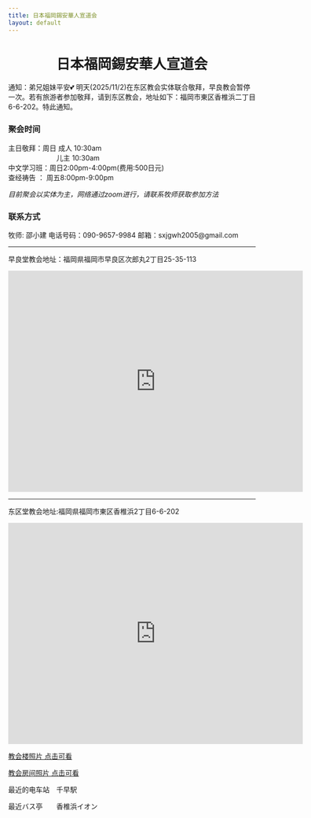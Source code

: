 ```yaml
---
title: 日本福岡錫安華人宣道会
layout: default
---
```

<center><h1>日本福岡錫安華人宣道会</h1></center>





通知：弟兄姐妹平安💕 明天(2025/11/2)在东区教会实体联合敬拜，早良教会暂停一次。若有旅游者参加敬拜，请到东区教会，地址如下：福岡市東区香椎浜二丁目6-6-202。特此通知。


<h3>聚会时间</h3>

主日敬拜：周日&nbsp;成人 10:30am
<br>
&emsp;&emsp;&emsp;&emsp;&emsp;&emsp;&emsp;儿主&nbsp;10:30am
<br>
中文学习班：周日2:00pm-4:00pm(费用:500日元)
<br>
查经祷告  ：  周五8:00pm-9:00pm

*目前聚会以实体为主，网络通过zoom进行，请联系牧师获取参加方法*



<h3>联系方式  </h3>
牧师: 邵小建
电话号码：090-9657-9984
邮箱：sxjgwh2005@gmail.com

------------------------------------------------------------------------------------
早良堂教会地址：福岡県福岡市早良区次郎丸2丁目25-35-113
<iframe src="https://www.google.com/maps/embed?pb=!1m18!1m12!1m3!1d6649.801086924693!2d130.3162719935791!3d33.555960299999995!2m3!1f0!2f0!3f0!3m2!1i1024!2i768!4f13.1!3m3!1m2!1s0x354194be9df8f275%3A0x5a40f8f1bb4c3d4f!2z44K344OG44Kj44Op44Kk44OV44OR44OG44Kj44Kq5a6k6KaL5rKz55WU!5e0!3m2!1sja!2sjp!4v1704094929752!5m2!1sja!2sjp" width="600" height="450" style="border:0;" allowfullscreen="" loading="lazy" referrerpolicy="no-referrer-when-downgrade"></iframe>

------------------------------------------------------------------------------------
东区堂教会地址:福岡県福岡市東区香椎浜2丁目6-6-202
<iframe src="https://www.google.com/maps/embed?pb=!1m14!1m8!1m3!1d26568.969703324103!2d130.427295!3d33.654021!3m2!1i1024!2i768!4f13.1!3m3!1m2!1s0x35418ee373ac3501%3A0x19f367026a346980!2z5pel5pys44CB44CSODEzLTAwMTYg56aP5bKh55yM56aP5bKh5biC5p2x5Yy66aaZ5qSO5rWc77yS5LiB55uu77yW4oiS77yWIO-8lu-8je-8lg!5e0!3m2!1sja!2sus!4v1578038142031!5m2!1sja!2sus" width="600" height="450" frameborder="0" style="border:0;" allowfullscreen=""></iframe>


[教会楼照片 点击可看](https://drive.google.com/file/d/1ZbwvcxInTm-1WeoTRZDIPGllgn8tAVP-/view?usp=drive_link) 


[教会房间照片 点击可看](https://drive.google.com/file/d/1Oiu9JdpVVikeLkvMCqSPeHDL0P10ZO_a/view?usp=drive_link) 


最近的电车站　千早駅  

最近バス亭　　香椎浜イオン
